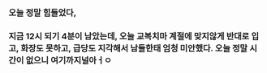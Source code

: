 ### 오늘 정말 힘들었다,
### 지금 12시 되기 4분이 남았는데, 오늘 교복치마 계절에 맞지않게 반대로 입고, 화장도 못하고, 급당도 지각해서 남들한태 엄청 미안했다. 오늘 정말 시간이 없으니 여기까지널아ㅓㅇ